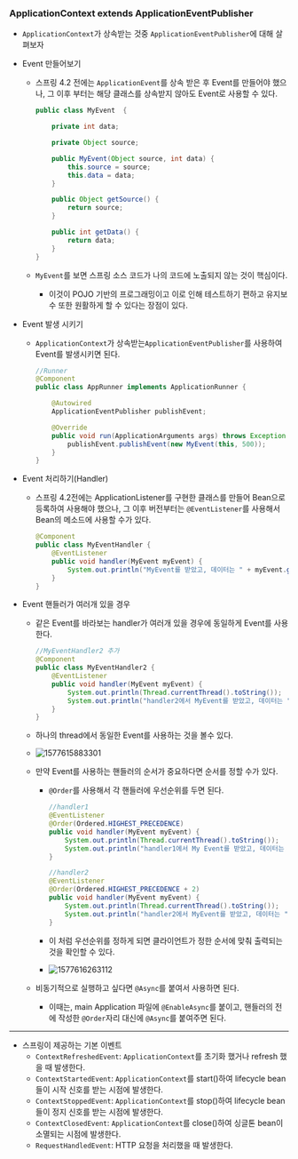 ### ApplicationContext extends ApplicationEventPublisher

- `ApplicationContext`가 상속받는 것중 `ApplicationEventPublisher`에 대해 살펴보자

- Event 만들어보기

  - 스프링 4.2 전에는 `ApplicationEvent`를 상속 받은 후 Event를 만들어야 했으나, 그 이후 부터는 해당 클래스를 상속받지 않아도 Event로 사용할 수 있다.

    ```java
    public class MyEvent  {
    
        private int data;
    
        private Object source;
    
        public MyEvent(Object source, int data) {
            this.source = source;
            this.data = data;
        }
    
        public Object getSource() {
            return source;
        }
    
        public int getData() {
            return data;
        }
    }
    ```

  - `MyEvent`를 보면 스프링 소스 코드가 나의 코드에 노출되지 않는 것이 핵심이다.

    - 이것이 POJO 기반의 프로그래밍이고 이로 인해 테스트하기 편하고 유지보수 또한 원활하게 할 수 있다는 장점이 있다.

- Event 발생 시키기

  - `ApplicationContext`가 상속받는`ApplicationEventPublisher`를 사용하여 Event를 발생시키면 된다.

    ```java
    //Runner
    @Component
    public class AppRunner implements ApplicationRunner {
    
        @Autowired
        ApplicationEventPublisher publishEvent;
    
        @Override
        public void run(ApplicationArguments args) throws Exception {
            publishEvent.publishEvent(new MyEvent(this, 500));
        }
    }
    ```

- Event 처리하기(Handler)

  - 스프링 4.2전에는 ApplicationListener<MyEvent>를 구현한 클래스를 만들어 Bean으로 등록하여 사용해야 했으나, 그 이후 버전부터는 `@EventListener`를 사용해서 Bean의 메소드에 사용할 수가 있다.

    ```java
    @Component
    public class MyEventHandler {
        @EventListener
        public void handler(MyEvent myEvent) {
            System.out.println("MyEvent를 받았고, 데이터는 " + myEvent.getData());
        }
    }
    ```

- Event 핸들러가 여러개 있을 경우

  - 같은 Event를 바라보는 handler가 여러개 있을 경우에 동일하게 Event를 사용한다.

    ```java
    //MyEventHandler2 추가
    @Component
    public class MyEventHandler2 {
        @EventListener
        public void handler(MyEvent myEvent) {
            System.out.println(Thread.currentThread().toString());
            System.out.println("handler2에서 MyEvent를 받았고, 데이터는 " + myEvent.getData());
        }
    }
    ```

  - 하나의 thread에서 동일한 Event를 사용하는 것을 볼수 있다.

  - ![1577615883301](https://user-images.githubusercontent.com/40616436/71556387-614cf980-2a7b-11ea-8843-b0f449e6c0c7.png)

  - 만약 Event를 사용하는 핸들러의 순서가 중요하다면 순서를 정할 수가 있다.

    - `@Order`를 사용해서 각 핸들러에 우선순위를 두면 된다.

      ```java
      //handler1
      @EventListener
      @Order(Ordered.HIGHEST_PRECEDENCE)
      public void handler(MyEvent myEvent) {
          System.out.println(Thread.currentThread().toString());
          System.out.println("handler1에서 My Event를 받았고, 데이터는 " + myEvent.getData());
      }
      
      //handler2
      @EventListener
      @Order(Ordered.HIGHEST_PRECEDENCE + 2)
      public void handler(MyEvent myEvent) {
          System.out.println(Thread.currentThread().toString());
          System.out.println("handler2에서 MyEvent를 받았고, 데이터는 " + myEvent.getData());
      }
      ```
    -	이 처럼 우선순위를 정하게 되면 클라이언트가 정한 순서에 맞춰 출력되는 것을 확인할 수 있다.
    - ![1577616263112](https://user-images.githubusercontent.com/40616436/71556390-64e08080-2a7b-11ea-888d-202a49cd4943.png)

  - 비동기적으로 실행하고 싶다면 `@Async`를 붙여서 사용하면 된다.

    - 이때는, main Application 파일에 `@EnableAsync`를 붙이고, 핸들러의 전에 작성한 `@Order`자리 대신에 `@Async`를 붙여주면 된다.



---



- 스프링이 제공하는 기본 이벤트
  - `ContextRefreshedEvent`: `ApplicationContext`를 초기화 했거나 refresh 했을 때 발생한다.
  - `ContextStartedEvent`: `ApplicationContext`를 start()하여 lifecycle bean들이 시작 신호를 받는 시점에 발생한다.
  - `ContextStoppedEvent`: `ApplicationContext`를 stop()하여 lifecycle bean들이 정지 신호를 받는 시점에 발생한다.
  - `ContextClosedEvent`: `ApplicationContext`를 close()하여 싱글톤 bean이 소멸되는 시점에 발생한다.
  - `RequestHandledEvent`: HTTP 요청을 처리했을 때 발생한다.

